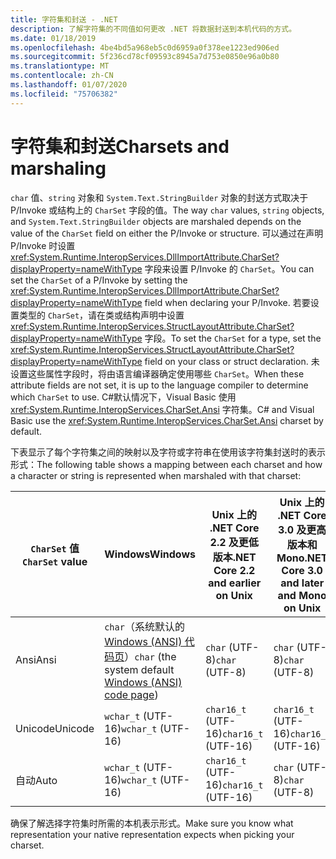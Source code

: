 ```yaml
---
title: 字符集和封送 - .NET
description: 了解字符集的不同值如何更改 .NET 将数据封送到本机代码的方式。
ms.date: 01/18/2019
ms.openlocfilehash: 4be4bd5a968eb5c0d6959a0f378ee1223ed906ed
ms.sourcegitcommit: 5f236cd78cf09593c8945a7d753e0850e96a0b80
ms.translationtype: MT
ms.contentlocale: zh-CN
ms.lasthandoff: 01/07/2020
ms.locfileid: "75706382"
---
```

# <a name="charsets-and-marshaling"></a><span data-ttu-id="8314c-103">字符集和封送</span><span class="sxs-lookup"><span data-stu-id="8314c-103">Charsets and marshaling</span></span>

<span data-ttu-id="8314c-104">`char` 值、`string` 对象和 `System.Text.StringBuilder` 对象的封送方式取决于 P/Invoke 或结构上的 `CharSet` 字段的值。</span><span class="sxs-lookup"><span data-stu-id="8314c-104">The way `char` values, `string` objects, and `System.Text.StringBuilder` objects are marshaled depends on the value of the `CharSet` field on either the P/Invoke or structure.</span></span> <span data-ttu-id="8314c-105">可以通过在声明 P/Invoke 时设置 <xref:System.Runtime.InteropServices.DllImportAttribute.CharSet?displayProperty=nameWithType> 字段来设置 P/Invoke 的 `CharSet`。</span><span class="sxs-lookup"><span data-stu-id="8314c-105">You can set the `CharSet` of a P/Invoke by setting the <xref:System.Runtime.InteropServices.DllImportAttribute.CharSet?displayProperty=nameWithType> field when declaring your P/Invoke.</span></span> <span data-ttu-id="8314c-106">若要设置类型的 `CharSet`，请在类或结构声明中设置 <xref:System.Runtime.InteropServices.StructLayoutAttribute.CharSet?displayProperty=nameWithType> 字段。</span><span class="sxs-lookup"><span data-stu-id="8314c-106">To set the `CharSet` for a type, set the <xref:System.Runtime.InteropServices.StructLayoutAttribute.CharSet?displayProperty=nameWithType> field on your class or struct declaration.</span></span> <span data-ttu-id="8314c-107">未设置这些属性字段时，将由语言编译器确定使用哪些 `CharSet`。</span><span class="sxs-lookup"><span data-stu-id="8314c-107">When these attribute fields are not set, it is up to the language compiler to determine which `CharSet` to use.</span></span> <span data-ttu-id="8314c-108">C#默认情况下，Visual Basic 使用 <xref:System.Runtime.InteropServices.CharSet.Ansi> 字符集。</span><span class="sxs-lookup"><span data-stu-id="8314c-108">C# and Visual Basic use the <xref:System.Runtime.InteropServices.CharSet.Ansi> charset by default.</span></span>

<span data-ttu-id="8314c-109">下表显示了每个字符集之间的映射以及字符或字符串在使用该字符集封送时的表示形式：</span><span class="sxs-lookup"><span data-stu-id="8314c-109">The following table shows a mapping between each charset and how a character or string is represented when marshaled with that charset:</span></span>

| <span data-ttu-id="8314c-110">`CharSet` 值</span><span class="sxs-lookup"><span data-stu-id="8314c-110">`CharSet` value</span></span> | <span data-ttu-id="8314c-111">Windows</span><span class="sxs-lookup"><span data-stu-id="8314c-111">Windows</span></span>            | <span data-ttu-id="8314c-112">Unix 上的 .NET Core 2.2 及更低版本</span><span class="sxs-lookup"><span data-stu-id="8314c-112">.NET Core 2.2 and earlier on Unix</span></span> | <span data-ttu-id="8314c-113">Unix 上的 .NET Core 3.0 及更高版本和 Mono</span><span class="sxs-lookup"><span data-stu-id="8314c-113">.NET Core 3.0 and later and Mono on Unix</span></span> |
|-----------------|--------------------|-----------------------------------|------------------------------------------|
| <span data-ttu-id="8314c-114">Ansi</span><span class="sxs-lookup"><span data-stu-id="8314c-114">Ansi</span></span>            | <span data-ttu-id="8314c-115">`char`（系统默认的 [Windows (ANSI) 代码页](/windows/win32/intl/code-pages)）</span><span class="sxs-lookup"><span data-stu-id="8314c-115">`char` (the system default [Windows (ANSI) code page](/windows/win32/intl/code-pages))</span></span>      | <span data-ttu-id="8314c-116">`char` (UTF-8)</span><span class="sxs-lookup"><span data-stu-id="8314c-116">`char` (UTF-8)</span></span>                    | <span data-ttu-id="8314c-117">`char` (UTF-8)</span><span class="sxs-lookup"><span data-stu-id="8314c-117">`char` (UTF-8)</span></span>                           |
| <span data-ttu-id="8314c-118">Unicode</span><span class="sxs-lookup"><span data-stu-id="8314c-118">Unicode</span></span>         | <span data-ttu-id="8314c-119">`wchar_t` (UTF-16)</span><span class="sxs-lookup"><span data-stu-id="8314c-119">`wchar_t` (UTF-16)</span></span> | <span data-ttu-id="8314c-120">`char16_t` (UTF-16)</span><span class="sxs-lookup"><span data-stu-id="8314c-120">`char16_t` (UTF-16)</span></span>               | <span data-ttu-id="8314c-121">`char16_t` (UTF-16)</span><span class="sxs-lookup"><span data-stu-id="8314c-121">`char16_t` (UTF-16)</span></span>                      |
| <span data-ttu-id="8314c-122">自动</span><span class="sxs-lookup"><span data-stu-id="8314c-122">Auto</span></span>            | <span data-ttu-id="8314c-123">`wchar_t` (UTF-16)</span><span class="sxs-lookup"><span data-stu-id="8314c-123">`wchar_t` (UTF-16)</span></span> | <span data-ttu-id="8314c-124">`char16_t` (UTF-16)</span><span class="sxs-lookup"><span data-stu-id="8314c-124">`char16_t` (UTF-16)</span></span>               | <span data-ttu-id="8314c-125">`char` (UTF-8)</span><span class="sxs-lookup"><span data-stu-id="8314c-125">`char` (UTF-8)</span></span>                           |

<span data-ttu-id="8314c-126">确保了解选择字符集时所需的本机表示形式。</span><span class="sxs-lookup"><span data-stu-id="8314c-126">Make sure you know what representation your native representation expects when picking your charset.</span></span>
